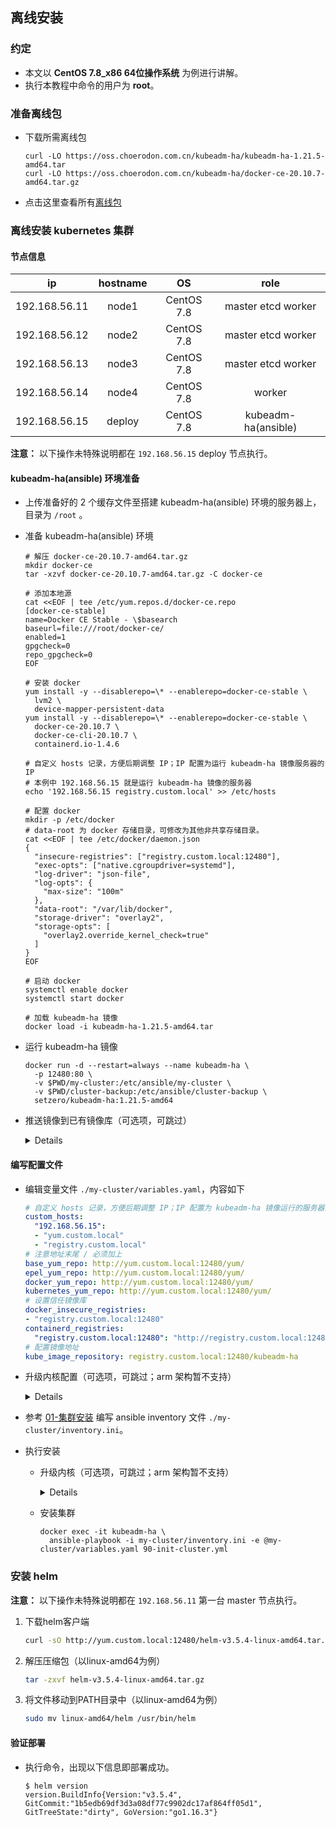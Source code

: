## 离线安装

### 约定

- 本文以 **CentOS 7.8_x86 64位操作系统** 为例进行讲解。
- 执行本教程中命令的用户为 **root**。

### 准备离线包

- 下载所需离线包
  ```
  curl -LO https://oss.choerodon.com.cn/kubeadm-ha/kubeadm-ha-1.21.5-amd64.tar
  curl -LO https://oss.choerodon.com.cn/kubeadm-ha/docker-ce-20.10.7-amd64.tar.gz
  ```

- 点击这里查看所有[离线包](https://oss.choerodon.com.cn/minio/kubeadm-ha/)

### 离线安装 kubernetes 集群

#### 节点信息

|    **ip**     | **hostname** |   **OS**   |      **role**       |
| :-----------: | :----------: | :--------: | :-----------------: |
| 192.168.56.11 |    node1     | CentOS 7.8 | master etcd worker  |
| 192.168.56.12 |    node2     | CentOS 7.8 | master etcd worker  |
| 192.168.56.13 |    node3     | CentOS 7.8 | master etcd worker  |
| 192.168.56.14 |    node4     | CentOS 7.8 |       worker        |
| 192.168.56.15 |    deploy    | CentOS 7.8 | kubeadm-ha(ansible) |

**注意：** 以下操作未特殊说明都在 `192.168.56.15` deploy 节点执行。

#### kubeadm-ha(ansible) 环境准备

- 上传准备好的 2 个缓存文件至搭建 kubeadm-ha(ansible) 环境的服务器上，目录为 `/root` 。

- 准备 kubeadm-ha(ansible) 环境
  ```shell
  # 解压 docker-ce-20.10.7-amd64.tar.gz
  mkdir docker-ce
  tar -xzvf docker-ce-20.10.7-amd64.tar.gz -C docker-ce

  # 添加本地源
  cat <<EOF | tee /etc/yum.repos.d/docker-ce.repo
  [docker-ce-stable]
  name=Docker CE Stable - \$basearch
  baseurl=file:///root/docker-ce/
  enabled=1
  gpgcheck=0
  repo_gpgcheck=0
  EOF

  # 安装 docker
  yum install -y --disablerepo=\* --enablerepo=docker-ce-stable \
    lvm2 \
    device-mapper-persistent-data
  yum install -y --disablerepo=\* --enablerepo=docker-ce-stable \
    docker-ce-20.10.7 \
    docker-ce-cli-20.10.7 \
    containerd.io-1.4.6

  # 自定义 hosts 记录，方便后期调整 IP；IP 配置为运行 kubeadm-ha 镜像服务器的 IP
  # 本例中 192.168.56.15 就是运行 kubeadm-ha 镜像的服务器
  echo '192.168.56.15 registry.custom.local' >> /etc/hosts

  # 配置 docker
  mkdir -p /etc/docker
  # data-root 为 docker 存储目录，可修改为其他非共享存储目录。
  cat <<EOF | tee /etc/docker/daemon.json
  {
    "insecure-registries": ["registry.custom.local:12480"],
    "exec-opts": ["native.cgroupdriver=systemd"],
    "log-driver": "json-file",
    "log-opts": {
      "max-size": "100m"
    },
    "data-root": "/var/lib/docker",
    "storage-driver": "overlay2",
    "storage-opts": [
      "overlay2.override_kernel_check=true"
    ]
  }
  EOF

  # 启动 docker
  systemctl enable docker
  systemctl start docker
  
  # 加载 kubeadm-ha 镜像
  docker load -i kubeadm-ha-1.21.5-amd64.tar
  ```

- 运行 kubeadm-ha 镜像
  ```shell
  docker run -d --restart=always --name kubeadm-ha \
    -p 12480:80 \
    -v $PWD/my-cluster:/etc/ansible/my-cluster \
    -v $PWD/cluster-backup:/etc/ansible/cluster-backup \
    setzero/kubeadm-ha:1.21.5-amd64
  ```

- 推送镜像到已有镜像库（可选项，可跳过）
    <details>

    - 如果你不知道这一步可以干什么，请立即跳过
      ```bash
      # 命令格式：sync-images 镜像库地址 镜像库用户名 镜像库用户密码
      # 实例
      docker exec -it kubeadm-ha \
        sync-images harbor.custom.io/kubeadm-ha admin Harbor12345
      ```
    </details>

#### 编写配置文件

- 编辑变量文件 `./my-cluster/variables.yaml`，内容如下
  ```yaml
  # 自定义 hosts 记录，方便后期调整 IP；IP 配置为 kubeadm-ha 镜像运行的服务器的 IP
  custom_hosts: 
    "192.168.56.15": 
    - "yum.custom.local"
    - "registry.custom.local"
  # 注意地址末尾 / 必须加上
  base_yum_repo: http://yum.custom.local:12480/yum/
  epel_yum_repo: http://yum.custom.local:12480/yum/
  docker_yum_repo: http://yum.custom.local:12480/yum/
  kubernetes_yum_repo: http://yum.custom.local:12480/yum/
  # 设置信任镜像库
  docker_insecure_registries:
  - "registry.custom.local:12480"
  containerd_registries:
    "registry.custom.local:12480": "http://registry.custom.local:12480"
  # 配置镜像地址
  kube_image_repository: registry.custom.local:12480/kubeadm-ha
  ```

- 升级内核配置（可选项，可跳过；arm 架构暂不支持）
    <details>

    - 编辑 `./my-cluster/variables.yaml` 追加以下字段
      ```yaml
      # 若需升级内核添加一下变量，不升级则不添加
      kernel_centos:
      - http://yum.custom.local:12480/yum/kernel-lt-5.4.92-1.el7.elrepo.x86_64.rpm
      - http://yum.custom.local:12480/yum/kernel-lt-devel-5.4.92-1.el7.elrepo.x86_64.rpm
      ```
    </details>

- 参考 [01-集群安装](./01-集群安装.md#集群规划) 编写 ansible inventory 文件 `./my-cluster/inventory.ini`。

- 执行安装
  - 升级内核（可选项，可跳过；arm 架构暂不支持）
    <details>

    ```
    docker exec -it kubeadm-ha \
      ansible-playbook -i my-cluster/inventory.ini -e @my-cluster/variables.yaml 00-kernel.yml
    ```
    </details>

  - 安装集群
    ```
    docker exec -it kubeadm-ha \
      ansible-playbook -i my-cluster/inventory.ini -e @my-cluster/variables.yaml 90-init-cluster.yml
    ```

### 安装 helm

**注意：** 以下操作未特殊说明都在 `192.168.56.11` 第一台 master 节点执行。

1. 下载helm客户端

    ```bash
    curl -sO http://yum.custom.local:12480/helm-v3.5.4-linux-amd64.tar.gz
    ```

2. 解压压缩包（以linux-amd64为例）

    ```bash
    tar -zxvf helm-v3.5.4-linux-amd64.tar.gz
    ```

3. 将文件移动到PATH目录中（以linux-amd64为例）

    ```bash
    sudo mv linux-amd64/helm /usr/bin/helm
    ```

#### 验证部署

- 执行命令，出现以下信息即部署成功。
    
    ```console
    $ helm version
    version.BuildInfo{Version:"v3.5.4", GitCommit:"1b5edb69df3d3a08df77c9902dc17af864ff05d1", GitTreeState:"dirty", GoVersion:"go1.16.3"}
    ```
